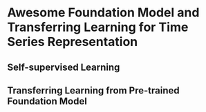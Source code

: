 # Awesome Foundation Model and Transferring Learning for Time Series Representation

## Self-supervised Learning

## Transferring Learning from Pre-trained Foundation Model
